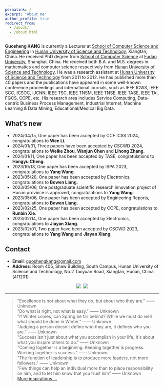```yaml
---
permalink: /
excerpt: "About me"
author_profile: true
redirect_from: 
  - /about/
  - /about.html
---
```


**Guosheng KANG** is currently a Lecturer at [School of Computer Science and Engineering](http://computer.hnust.edu.cn/) in [Hunan University of Science and Technology](http://www.hnust.edu.cn/), Xiangtan, China. He received PhD degree from [School of Computer Science](http://www.cs.fudan.edu.cn/) at [Fudan University](https://www.fudan.edu.cn/), Shanghai, China. He received both B.A. and M.S. degrees in mathematics and computer science respectively from [Hunan University of Science and Technology](http://www.hnust.edu.cn/). He was a research assistant at [Hunan University of Science and Technology](http://www.hnust.edu.cn/) from 2011 to 2012. He has published more than 40 papers and the publications have appeared in some well-known conference proceedings and international journals, such as IEEE ICWS, IEEE SCC, ICSOC, IJCNN, IEEE TSC, IEEE TNSM, IEEE TNSE, IEEE TASE, IEEE TAI, FGCS, CCPE, etc. His research area includes Service Computing, Data-centric Business Process Management, Industrial Internet, Machine Learning & Data Mining, Educational/Medical Big Data.

What’s new
------
- 2024/04/15, One paper has been accepted by CCF ICSS 2024, congratulations to **Wen Li**.
- 2024/01/31, Three papers have been accepted by CSCWD 2024, congratulations to **Weike Zhou**, **Wanjun Chen** and **Lihong Zhang**.
- 2024/01/11, One paper has been accepted by TASE, congratulations to **Hangyu Cheng**.
- 2023/10/18, One paper has been accepted by ISPA 2023, congratulations to **Yang Wang**.
- 2023/05/20, One paper has been accepted by Electronics, congratulations to **Bowen Liang**.
- 2023/05/06, One postgraduate scientific research innovation project of Hunan province is approved, congratulations to **Yang Wang**.
- 2023/05/06, One paper has been accepted by Engineering Reports, congratulations to **Bowen Liang**.
- 2023/02/25, One paper has been accepted by CCPE, congratulations to **Runbin Xie**.
- 2023/02/14, One paper has been accepted by Electronics, congratulations to **Jiayan Xiang**.
- 2023/02/01, Two paper have been accepted by CSCWD 2023, congratulations to **Yang Wang** and **Jiayan Xiang**.

Contact
------
* **Email**: guoshengkang@gmail.com
* **Address**: Room 405, Shaw Building, South Campus, Hunan University of Science and Technology, No.2 Taoyuan Road, Xiangtan, Hunan, China (411201)

<center><a href="http://www.hnust.edu.cn/"  title="HNUST"><img src="http://guoshengkang.github.io/images/HNUST-logo.png" /></a>&ensp;<a href="http://www.fudan.edu.cn"  title="FUDAN"><img src="http://guoshengkang.github.io/images/FUDAN-logo.png" /></a></center>

------
> "Excellence is not about what they do, but about who they are." —— Unknown  
> "Do what is right, not what is easy." —— Unknown  
> "If Winter comes, can Spring be far behind? While we must do well what should be done in Winter." —— Unknown   
> "Judging a person doesn’t define who they are, it defines who you are." —— Unknown   
> "Success isn't just about what you accomplish in your life, it's about what you inspire others to do."  —— Unknown  
> "Coming together is a beginning. Keeping together is progress. Working together is success."  —— Unknown  
> "The function of leadership is to produce more leaders, not more followers."  —— Unknown  
> "Few things can help an individual more than to place responsibility on him, and to let him know that you trust him"  —— Unknown  
[More inspirations ...](http://guoshengkang.github.io/Misc/inspirations)
